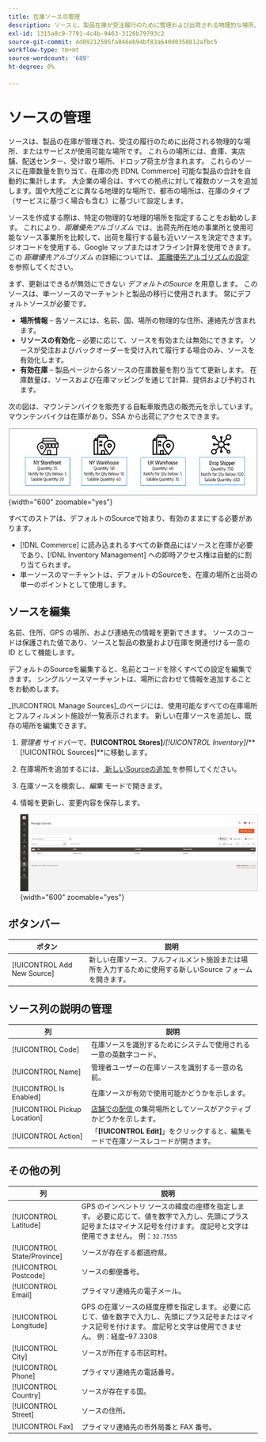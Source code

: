 ```yaml
---
title: 在庫ソースの管理
description: ソースと、製品在庫が受注履行のために管理および出荷される物理的な場所、またはサービスが使用可能な場所を定義する方法について説明します。
exl-id: 1315a8c9-7791-4c4b-9463-3126b79793c2
source-git-commit: 4d89212585fa846eb94bf83a640d0358812afbc5
workflow-type: tm+mt
source-wordcount: '689'
ht-degree: 0%

---
```


# ソースの管理

ソースは、製品の在庫が管理され、受注の履行のために出荷される物理的な場所、またはサービスが使用可能な場所です。 これらの場所には、倉庫、実店舗、配送センター、受け取り場所、ドロップ荷主が含まれます。 これらのソースに在庫数量を割り当て、在庫の売 [!DNL Commerce] 可能な製品の合計を自動的に集計します。 大企業の場合は、すべての拠点に対して複数のソースを追加します。国や大陸ごとに異なる地理的な場所で、都市の場所は、在庫のタイプ（サービスに基づく場合も含む）に基づいて設定します。

ソースを作成する際は、特定の物理的な地理的場所を指定することをお勧めします。 これにより、_距離優先アルゴリズム_ では、出荷先所在地の事業所と使用可能なソース事業所を比較して、出荷を履行する最も近いソースを決定できます。 ジオコードを使用する、Google マップまたはオフライン計算を使用できます。 この _距離優先アルゴリズム_ の詳細については、[ 距離優先アルゴリズムの設定 ](distance-priority-algorithm.md) を参照してください。

まず、更新はできるが無効にできない _デフォルトのSource_ を用意します。 このソースは、単一ソースのマーチャントと製品の移行に使用されます。 常にデフォルトソースが必要です。

- **場所情報** – 各ソースには、名前、国、場所の物理的な住所、連絡先が含まれます。
- **リソースの有効化** – 必要に応じて、ソースを有効または無効にできます。 ソースが受注およびバックオーダーを受け入れて履行する場合のみ、ソースを有効化します。
- **有効在庫** – 製品ページから各ソースの在庫数量を割り当てて更新します。 在庫数量は、ソースおよび在庫マッピングを通じて計算、提供および予約されます。

次の図は、マウンテンバイクを販売する自転車販売店の販売元を示しています。マウンテンバイクは在庫があり、SSA から出荷にアクセスできます。

![ ソース図の例 ](assets/diagram-sources.png){width="600" zoomable="yes"}

すべてのストアは、デフォルトのSourceで始まり、有効のままにする必要があります。

- [!DNL Commerce] に読み込まれるすべての新商品にはソースと在庫が必要であり、[!DNL Inventory Management] への即時アクセス権は自動的に割り当てられます。
- 単一ソースのマーチャントは、デフォルトのSourceを、在庫の場所と出荷の単一のポイントとして使用します。

## ソースを編集

名前、住所、GPS の場所、および連絡先の情報を更新できます。 ソースのコードは保護された値であり、ソースと製品の数量および在庫を関連付ける一意の ID として機能します。

デフォルトのSourceを編集すると、名前とコードを除くすべての設定を編集できます。 シングルソースマーチャントは、場所に合わせて情報を追加することをお勧めします。

_[!UICONTROL Manage Sources]_のページには、使用可能なすべての在庫場所とフルフィルメント施設が一覧表示されます。 新しい在庫ソースを追加し、既存の場所を編集できます。

1. _管理者_ サイドバーで、**[!UICONTROL Stores]**/_[!UICONTROL Inventory]_/**[!UICONTROL Sources]**に移動します。

1. 在庫場所を追加するには、[ 新しいSourceの追加 ](sources-add.md) を参照してください。

1. 在庫ソースを検索し、_編集_ モードで開きます。

1. 情報を更新し、変更内容を保存します。

   ![ ソースの管理 ](assets/inventory-sources.png){width="600" zoomable="yes"}

## ボタンバー

| ボタン | 説明 |
|--|--|
| [!UICONTROL Add New Source] | 新しい在庫ソース、フルフィルメント施設または場所を入力するために使用する新しいSource フォームを開きます。 |

## ソース列の説明の管理

| 列 | 説明 |
|--|--|
| [!UICONTROL Code] | 在庫ソースを識別するためにシステムで使用される一意の英数字コード。 |
| [!UICONTROL Name] | 管理者ユーザーの在庫ソースを識別する一意の名前。 |
| [!UICONTROL Is Enabled] | 在庫ソースが有効で使用可能かどうかを示します。 |
| [!UICONTROL Pickup Location] | [ 店舗での配信 ](../stores-purchase/shipping-in-store-delivery.md) の集荷場所としてソースがアクティブかどうかを示します。 |
| [!UICONTROL Action] | 「**[!UICONTROL Edit]**」をクリックすると、編集モードで在庫ソースレコードが開きます。 |

## その他の列

| 列 | 説明 |
|--- |--- |
| [!UICONTROL Latitude] | GPS のインベントリ ソースの緯度の座標を指定します。 必要に応じて、値を数字で入力し、先頭にプラス記号またはマイナス記号を付けます。 度記号と文字は使用できません。 例：`32.7555` |
| [!UICONTROL State/Province] | ソースが存在する都道府県。 |
| [!UICONTROL Postcode] | ソースの郵便番号。 |
| [!UICONTROL Email] | プライマリ連絡先の電子メール。 |
| [!UICONTROL Longitude] | GPS の在庫ソースの経度座標を指定します。 必要に応じて、値を数字で入力し、先頭にプラス記号またはマイナス記号を付けます。 度記号と文字は使用できません。 例：経度–97.3308 |
| [!UICONTROL City] | ソースが所在する市区町村。 |
| [!UICONTROL Phone] | プライマリ連絡先の電話番号。 |
| [!UICONTROL Country] | ソースが存在する国。 |
| [!UICONTROL Street] | ソースの住所。 |
| [!UICONTROL Fax] | プライマリ連絡先の市外局番と FAX 番号。 |
